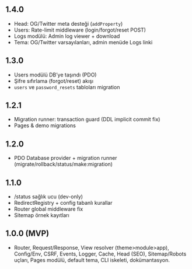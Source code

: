 ## 1.4.0
- Head: OG/Twitter meta desteği (`addProperty`)
- Users: Rate-limit middleware (login/forgot/reset POST)
- Logs modülü: Admin log viewer + download
- Tema: OG/Twitter varsayılanları, admin menüde Logs linki

## 1.3.0
- Users modülü DB’ye taşındı (PDO)
- Şifre sıfırlama (forgot/reset) akışı
- `users` ve `password_resets` tabloları migration

## 1.2.1
- Migration runner: transaction guard (DDL implicit commit fix)
- Pages & demo migrations

## 1.2.0
- PDO Database provider + migration runner (migrate/rollback/status/make:migration)

## 1.1.0
- /status sağlık ucu (dev-only)
- RedirectRegistry + config tabanlı kurallar
- Router global middleware fix
- Sitemap örnek kayıtları

## 1.0.0 (MVP)
- Router, Request/Response, View resolver (theme>module>app), Config/Env,
  CSRF, Events, Logger, Cache, Head (SEO), Sitemap/Robots uçları, Pages modülü,
  default tema, CLI iskeleti, dokümantasyon.
